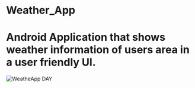 # Weather_App
# Android Application that shows weather information of users area in a user friendly UI.
![WeatheApp DAY](https://github.com/shivamgurjar684/Weather_App/assets/87614650/6b335efb-7015-4ef5-b587-af28ed17feac)
